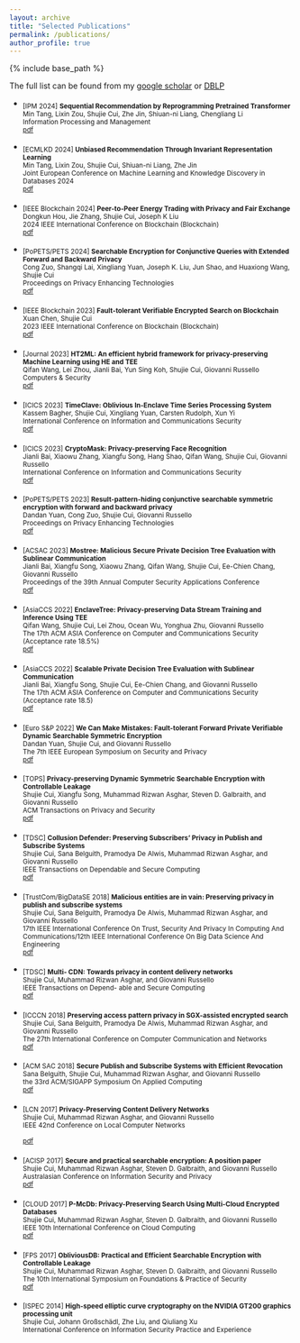 ```yaml
---
layout: archive
title: "Selected Publications"
permalink: /publications/
author_profile: true
---
```


{% include base_path %}

The full list can be found from my [google scholar](https://scholar.google.com/citations?user=EYVNbx8AAAAJ&hl=en) or [DBLP](https://dblp.org/pid/144/6258.html)

- <sub>[IPM 2024] **Sequential Recommendation by Reprogramming Pretrained Transformer** <br/>
   Min Tang, Lixin Zou, Shujie Cui, Zhe Jin, Shiuan-ni Liang, Chengliang Li<br/>
   Information Processing and Management<br/>
   [pdf](https://dl.acm.org/doi/abs/10.1007/978-3-031-70381-2_18)
  
- <sub>[ECMLKD 2024] **Unbiased Recommendation Through Invariant Representation Learning** <br/>
   Min Tang, Lixin Zou, Shujie Cui, Shiuan-ni Liang, Zhe Jin <br/>
   Joint European Conference on Machine Learning and Knowledge Discovery in Databases 2024 <br/>
   [pdf](https://dl.acm.org/doi/abs/10.1007/978-3-031-70381-2_18)

- <sub>[IEEE Blockchain 2024] **Peer-to-Peer Energy Trading with Privacy and Fair Exchange** <br/>
    Dongkun Hou, Jie Zhang, Shujie Cui, Joseph K Liu<br/>
    2024 IEEE International Conference on Blockchain (Blockchain)<br/>
   [pdf](https://ieeexplore.ieee.org/abstract/document/10664402)

- <sub>[PoPETS/PETS 2024] **Searchable Encryption for Conjunctive Queries with Extended Forward and Backward Privacy** <br/>
    Cong Zuo, Shangqi Lai, Xingliang Yuan, Joseph K. Liu, Jun Shao, and Huaxiong Wang, Shujie Cui<br/>
    Proceedings on Privacy Enhancing Technologies<br/>
   [pdf](https://eprint.iacr.org/2021/1585)

- <sub>[IEEE Blockchain 2023] **Fault-tolerant Verifiable Encrypted Search on Blockchain** <br/>
    Xuan Chen, Shujie Cui<br/>
    2023 IEEE International Conference on Blockchain (Blockchain)<br/>
   [pdf](https://ieeexplore.ieee.org/abstract/document/10411490)

- <sub>[Journal 2023] **HT2ML: An efficient hybrid framework for privacy-preserving Machine Learning using HE and TEE** <br/>
    Qifan Wang, Lei Zhou, Jianli Bai, Yun Sing Koh, Shujie Cui, Giovanni Russello <br/>
    Computers & Security<br/>
   [pdf](https://www.sciencedirect.com/science/article/pii/S0167404823004194)

- <sub>[ICICS 2023] **TimeClave: Oblivious In-Enclave Time Series Processing System** <br/>
    Kassem Bagher, Shujie Cui, Xingliang Yuan, Carsten Rudolph, Xun Yi<br/>
    International Conference on Information and Communications Security<br/>
   [pdf](https://arxiv.org/pdf/2306.16652)

- <sub>[ICICS 2023] **CryptoMask: Privacy-preserving Face Recognition** <br/>
    Jianli Bai, Xiaowu Zhang, Xiangfu Song, Hang Shao, Qifan Wang, Shujie Cui, Giovanni Russello<br/>
    International Conference on Information and Communications Security<br/>
   [pdf](https://arxiv.org/pdf/2307.12010)

- <sub>[PoPETS/PETS 2023] **Result-pattern-hiding conjunctive searchable symmetric encryption with forward and backward privacy** <br/>
    Dandan Yuan, Cong Zuo, Shujie Cui, Giovanni Russello<br/>
    Proceedings on Privacy Enhancing Technologies<br/>
   [pdf](https://petsymposium.org/2023/files/papers/issue2/popets-2023-0040.pdf)

- <sub>[ACSAC 2023] **Mostree: Malicious Secure Private Decision Tree Evaluation with Sublinear Communication** <br/>
    Jianli Bai, Xiangfu Song, Xiaowu Zhang, Qifan Wang, Shujie Cui, Ee-Chien Chang, Giovanni Russello<br/>
    Proceedings of the 39th Annual Computer Security Applications Conference <br/>
   [pdf]()

- <sub>[AsiaCCS 2022] **EnclaveTree: Privacy-preserving Data Stream Training and Inference Using TEE** <br/>
   Qifan Wang, Shujie Cui, Lei Zhou, Ocean Wu, Yonghua Zhu, Giovanni Russello <br/>
   The 17th ACM ASIA Conference on Computer and Communications Security (Acceptance rate 18.5%) <br/>
   [pdf](http://shujiecui.github.io/files/enclavetree.pdf) 

- <sub> [AsiaCCS 2022] **Scalable Private Decision Tree Evaluation with Sublinear Communication** <br/>
   Jianli Bai, Xiangfu Song, Shujie Cui, Ee-Chien Chang, and Giovanni Russello <br/>
   The 17th ACM ASIA Conference on Computer and Communications Security (Acceptance rate 18.5) <br/>
   [pdf](http://shujiecui.github.io/files/spde.pdf)

- <sub> [Euro S&P 2022] **We Can Make Mistakes: Fault-tolerant Forward Private Verifiable Dynamic Searchable Symmetric Encryption** <br/>
   Dandan Yuan, Shujie Cui, and Giovanni Russello <br/>
   The 7th IEEE European Symposium on Security and Privacy <br/>
   [pdf](http://shujiecui.github.io/files/euroS&P.pdf)
   
- <sub> [TOPS] **Privacy-preserving Dynamic Symmetric Searchable Encryption with Controllable Leakage** <br/>
   Shujie Cui, Xiangfu Song, Muhammad Rizwan Asghar, Steven D. Galbraith, and Giovanni Russello<br/>
   ACM Transactions on Privacy and Security  <br/>
   [pdf](http://shujiecui.github.io/files/TOPS.pdf)
 
 - <sub> [TDSC] **Collusion Defender: Preserving Subscribers’ Privacy in Publish and Subscribe Systems** <br/>
   Shujie Cui, Sana Belguith, Pramodya De Alwis, Muhammad Rizwan Asghar, and Giovanni Russello <br/>
   IEEE Transactions on Dependable and Secure Computing  <br/>
   [pdf](http://shujiecui.github.io/files/collusionDefender.pdf)
   
 - <sub> [TrustCom/BigDataSE 2018] **Malicious entities are in vain: Preserving privacy in publish and subscribe systems** <br/>
   Shujie Cui, Sana Belguith, Pramodya De Alwis, Muhammad Rizwan Asghar, and Giovanni Russello <br/>
   17th IEEE International Conference On Trust, Security And Privacy In Computing And Communications/12th IEEE International Conference On Big Data Science And Engineering  <br/>
   [pdf](http://shujiecui.github.io/files/Trustcom2018.pdf)  
   
 - <sub> [TDSC] **Multi- CDN: Towards privacy in content delivery networks** <br/>
   Shujie Cui, Muhammad Rizwan Asghar, and Giovanni Russello <br/>
   IEEE Transactions on Depend- able and Secure Computing  <br/>
   [pdf](http://shujiecui.github.io/files/multi-CDN.pdf)
   
 - <sub> [ICCCN 2018] **Preserving access pattern privacy in SGX-assisted encrypted search** <br/>
   Shujie Cui, Sana Belguith, Pramodya De Alwis, Muhammad Rizwan Asghar, and Giovanni Russello <br/>
   The 27th International Conference on Computer Communication and Networks <br/>
   [pdf](http://shujiecui.github.io/files/SGX-assisted.pdf) 
   
  - <sub> [ACM SAC 2018] **Secure Publish and Subscribe Systems with Efficient Revocation** <br/>
   Sana Belguith, Shujie Cui, Muhammad Rizwan Asghar, and Giovanni Russello <br/>
    the 33rd ACM/SIGAPP Symposium On Applied Computing <br/>
   [pdf](http://shujiecui.github.io/files/revocation.pdf)
   
 - <sub> [LCN 2017] **Privacy-Preserving Content Delivery Networks** <br/>
   Shujie Cui, Muhammad Rizwan Asghar, and Giovanni Russello <br/>
   IEEE 42nd Conference on Local Computer Networks <br/>  
   [pdf](http://shujiecui.github.io/files/LCN.pdf)

 - <sub> [ACISP 2017] **Secure and practical searchable encryption: A position paper** <br/>
   Shujie Cui, Muhammad Rizwan Asghar, Steven D. Galbraith, and Giovanni Russello <br/>
   Australasian Conference on Information Security and Privacy  <br/>
   [pdf](http://shujiecui.github.io/files/acisp.pdf)
   
  - <sub> [CLOUD 2017] **P-McDb: Privacy-Preserving Search Using Multi-Cloud Encrypted Databases** <br/>
   Shujie Cui, Muhammad Rizwan Asghar, Steven D. Galbraith, and Giovanni Russello <br/>
   IEEE 10th International Conference on Cloud Computing  <br/>
   [pdf](http://shujiecui.github.io/files/Pmcdb.pdf)  
   
   
  - <sub> [FPS 2017] **ObliviousDB: Practical and Efficient Searchable Encryption with Controllable Leakage** <br/>
   Shujie Cui, Muhammad Rizwan Asghar, Steven D. Galbraith, and Giovanni Russello <br/>
   The 10th International Symposium on Foundations & Practice of Security <br/>
   [pdf](http://shujiecui.github.io/files/ObliviousDB.pdf)  
   
  - <sub> [ISPEC 2014] **High-speed elliptic curve cryptography on the NVIDIA GT200 graphics processing unit** <br/>
   Shujie Cui, Johann Großschädl, Zhe Liu, and Qiuliang Xu <br/>
   International Conference on Information Security Practice and Experience
